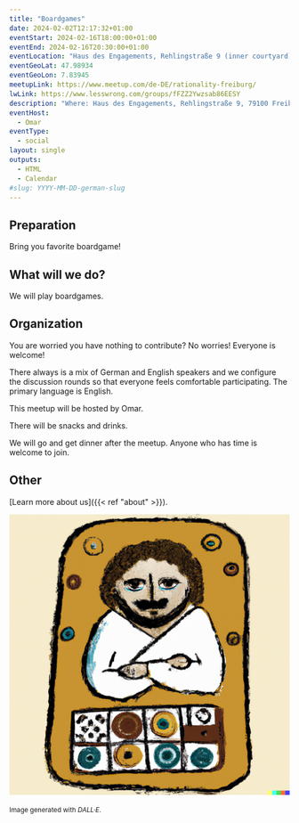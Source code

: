 ```yaml
---
title: "Boardgames"
date: 2024-02-02T12:17:32+01:00
eventStart: 2024-02-16T18:00:00+01:00
eventEnd: 2024-02-16T20:30:00+01:00
eventLocation: "Haus des Engagements, Rehlingstraße 9 (inner courtyard), 79100 Freiburg"
eventGeoLat: 47.98934
eventGeoLon: 7.83945
meetupLink: https://www.meetup.com/de-DE/rationality-freiburg/
lwLink: https://www.lesswrong.com/groups/fFZZ2Ywzsab86EESY
description: "Where: Haus des Engagements, Rehlingstraße 9, 79100 Freiburg. When: Friday, February 16th 2024 at 18:00 hours CET."
eventHost:
  - Omar
eventType:
  - social
layout: single
outputs:
  - HTML
  - Calendar
#slug: YYYY-MM-DD-german-slug
---
```


## Preparation

Bring you favorite boardgame!


## What will we do?

We will play boardgames.


## Organization

You are worried you have nothing to contribute? No worries! Everyone is
welcome!

There always is a mix of German and English speakers and we configure the
discussion rounds so that everyone feels comfortable participating. The primary
language is English.

This meetup will be hosted by Omar.

There will be snacks and drinks.

We will go and get dinner after the meetup. Anyone who has time is welcome to
join.


## Other

[Learn more about us]({{< ref "about" >}}).

![Socrates playing a boardgame](cover.png "Socrates playing a boardgame")

<small>Image generated with _DALL·E_.</small>
